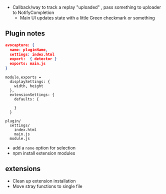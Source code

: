 - Callback/way to track a replay "uploaded" , pass something to uploader to NotifyCompletion
  - Main UI updates state with a little Green checkmark or something


## Plugin notes

```json
avocapture: {
  name: pluginName,
  settings: index.html
  export:  { detector }
  exports: main.js
}
```

```
module.exports = 
  displaySettings: {
    width, height
  },
  extensionSettings: {
    defaults: {
      
    }
  }
```

```
plugin/
  settings/
    index.html
    main.js
  module.js
```

   - add a `none` option for selection
- npm install extension modules

## extensions

- Clean up extension installation
- Move stray functions to single file
